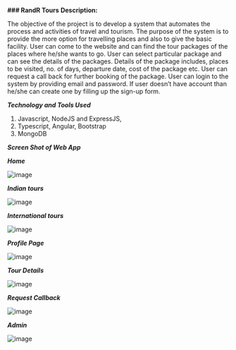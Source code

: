 **### RandR Tours**
**Description:**  

The objective of the project is to develop a system that automates the process and activities of travel and tourism. The purpose of the system is to provide the more option for travelling places and also to give the basic facility. 
User can come to the website and can find the tour packages of the places where he/she wants to go. User can select particular package and can see the details of the packages. Details of the package includes, places to be visited, no. of days, departure date, cost of the package etc. 
User can request a call back for further booking of the package. 
User can login to the system by providing email and password. If user doesn’t have account than he/she can create one by filling up the sign-up form.

**_Technology and Tools Used_**
1. Javascript, NodeJS and ExpressJS, 
2. Typescript, Angular, Bootstrap 
3. MongoDB
 
**_Screen Shot of Web App_**

**_Home_**

![image](https://user-images.githubusercontent.com/59388716/167564201-db66131c-f3fe-4c84-923f-7781761ba42e.png)

**_Indian tours_**

![image](https://user-images.githubusercontent.com/59388716/167564266-b74c72d9-fc51-4ccf-9bc3-f773a11bcd1e.png)

**_International tours_**

![image](https://user-images.githubusercontent.com/59388716/167564349-0942554f-19c1-4415-a7eb-7231d8146deb.png)

**_Profile Page_**

![image](https://user-images.githubusercontent.com/59388716/167564445-45723b4f-8264-4385-88f0-cea8a1ef76b4.png)

**_Tour Details_**

![image](https://user-images.githubusercontent.com/59388716/167564649-6b5f4dc0-b510-4077-baa7-1e49d2f6560c.png)

**_Request Callback_**

![image](https://user-images.githubusercontent.com/59388716/167564737-e3e70f3b-fb00-4df4-b62c-754121c732e6.png)

**_Admin_**

![image](https://user-images.githubusercontent.com/59388716/167564795-b38e1e91-5c53-4c02-8e89-e0c832d1a4a6.png)

